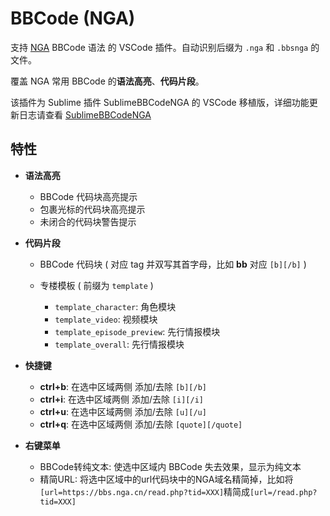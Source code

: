 BBCode (NGA)
=============

支持 [NGA](https://bbs.nga.cn/) BBCode 语法 的 VSCode 插件。自动识别后缀为 `.nga` 和 `.bbsnga` 的文件。

覆盖 NGA 常用 BBCode 的**语法高亮**、**代码片段**。

该插件为 Sublime 插件 SublimeBBCodeNGA 的 VSCode 移植版，详细功能更新日志请查看 [SublimeBBCodeNGA](https://github.com/stone5265/SublimeBBCodeNGA)

## 特性

- **语法高亮**
  - BBCode 代码块高亮提示
  - 包裹光标的代码块高亮提示
  - 未闭合的代码块警告提示

- **代码片段**
  - BBCode 代码块 ( 对应 tag 并双写其首字母，比如 **bb** 对应 `[b][/b]` )

  - 专楼模板 ( 前缀为 `template` )
    - `template_character`: 角色模块
    - `template_video`: 视频模块
    - `template_episode_preview`: 先行情报模块
    - `template_overall`: 先行情报模块

- **快捷键**
  - **ctrl+b**: 在选中区域两侧 添加/去除 `[b][/b]`
  - **ctrl+i**: 在选中区域两侧 添加/去除 `[i][/i]`
  - **ctrl+u**: 在选中区域两侧 添加/去除 `[u][/u]`
  - **ctrl+q**: 在选中区域两侧 添加/去除 `[quote][/quote]`

- **右键菜单**
  - BBCode转纯文本: 使选中区域内 BBCode 失去效果，显示为纯文本
  - 精简URL: 将选中区域中的url代码块中的NGA域名精简掉，比如将`[url=https://bbs.nga.cn/read.php?tid=XXX]`精简成`[url=/read.php?tid=XXX]`
